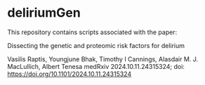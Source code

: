 # deliriumGen

This repository contains scripts associated with the paper:

Dissecting the genetic and proteomic risk factors for delirium

Vasilis Raptis, Youngjune Bhak, Timothy I Cannings, Alasdair M. J. MacLullich, Albert Tenesa
medRxiv 2024.10.11.24315324; doi: https://doi.org/10.1101/2024.10.11.24315324

